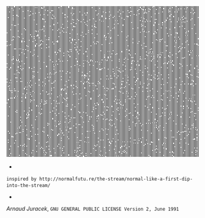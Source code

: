 ![preview](preview.gif?raw=true "preview")

-
`inspired by http://normalfutu.re/the-stream/normal-like-a-first-dip-into-the-stream/`

-
*Arnaud Juracek*, `GNU GENERAL PUBLIC LICENSE Version 2, June 1991`
